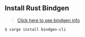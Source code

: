 ## Install Rust Bindgen
> [Click here to see bindgen info](https://crates.io/crates/bindgen)
``` shell
$ cargo install bindgen-cli
```
